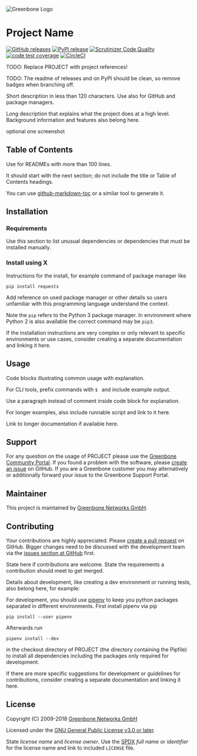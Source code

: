![Greenbone Logo](https://www.greenbone.net/wp-content/uploads/gb_logo_resilience_horizontal.png)

# Project Name

[![GitHub releases](https://img.shields.io/github/release/greenbone/PROJECT.svg)](https://github.com/greenbone/PROJECT/releases)
[![PyPI release](https://img.shields.io/pypi/v/PROJECT.svg)](https://pypi.org/project/PROJECT/)
[![Scrutinizer Code Quality](https://scrutinizer-ci.com/g/greenbone/PROJECT/badges/quality-score.png?b=master)](https://scrutinizer-ci.com/g/greenbone/PROJECT/?branch=master)
[![code test coverage](https://codecov.io/gh/greenbone/PROJECT/branch/master/graph/badge.svg)](https://codecov.io/gh/greenbone/PROJECT)
[![CircleCI](https://circleci.com/gh/greenbone/PROJECT/tree/master.svg?style=svg)](https://circleci.com/gh/greenbone/PROJECT/tree/master)

TODO: Replace PROJECT with project references!

TODO: The readme of releases and on PyPI should be clean, so remove badges when branching off.

Short description in less than 120 characters. Use also for GitHub and package managers.

Long description that explains what the project does at a high level. Background information and features also belong here.

optional one screenshot

## Table of Contents

Use for READMEs with more than 100 lines.

It should start with the next section; do not include the title or Table of Contents headings.

You can use [github-markdown-toc](https://github.com/ekalinin/github-markdown-toc) or a similar tool to generate it.

## Installation

### Requirements

Use this section to list unusual dependencies or dependencies that must be installed manually.

### Install using X

Instructions for the install, for example command of package manager like

    pip install requests

Add reference on used package manager or other details so users unfamiliar with this programming language understand the context.

Note the `pip` refers to the Python 3 package manager. In environment where Python 2 is also available the correct command may be `pip3`.

If the installation instructions are very complex or only relevant to specific environments or use cases, consider creating a separate documentation and linking it here.

## Usage

Code blocks illustrating common usage with explanation.

For CLI tools, prefix commands with `$ ` and include example output.

Use a paragraph instead of comment inside code block for explanation.

For longer examples, also include runnable script and link to it here.

Link to longer documentation if available here.

## Support

For any question on the usage of PROJECT please use the [Greenbone Community Portal](https://community.greenbone.net/c/X). If you found a problem with the software, please [create an issue](https://github.com/greenbone/PROJECT/issues) on GitHub. If you are a Greenbone customer you may alternatively or additionally forward your issue to the Greenbone Support Portal.

## Maintainer

This project is maintained by [Greenbone Networks GmbH](https://www.greenbone.net/).

## Contributing

Your contributions are highly appreciated. Please [create a pull request](https://github.com/greenbone/PROJECT/pulls) on GitHub. Bigger changes need to be discussed with the development team via the [issues section at GitHub](https://github.com/greenbone/PROJECT/issues) first.

State here if contributions are welcome. State the requirements a contribution should meet to get merged.

Details about development, like creating a dev environment or running tests, also belong here, for example:

For development, you should use [pipenv](https://pipenv.readthedocs.io/en/latest/) to keep you python packages separated in different environments. First install pipenv via pip

    pip install --user pipenv

Afterwards run

    pipenv install --dev

in the checkout directory of PROJECT (the directory containing the Pipfile) to install all dependencies including the packages only required for development.

If there are more specific suggestions for development or guidelines for contributions, consider creating a separate documentation and linking it here.


## License

Copyright (C) 2009-2018 [Greenbone Networks GmbH](https://www.greenbone.net/)

Licensed under the [GNU General Public License v3.0 or later](LICENSE).

State *license name* and *license owner*. Use the [SPDX](https://spdx.org/licenses/) *full name* or *identifier* for the license name and link to included `LICENSE` file.
